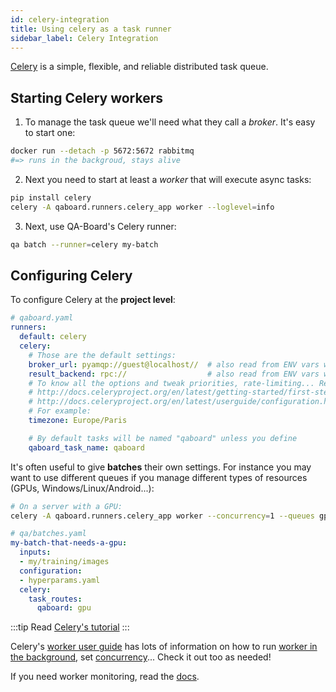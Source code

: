 ```yaml
---
id: celery-integration
title: Using celery as a task runner
sidebar_label: Celery Integration
---
```


[Celery](http://docs.celeryproject.org/en/latest/index.html) is a simple, flexible, and reliable distributed task queue.


## Starting Celery workers
1. To manage the task queue we'll need what they call a *broker*. It's easy to start one:

```bash
docker run --detach -p 5672:5672 rabbitmq
#=> runs in the backgroud, stays alive
```

2. Next you need to start at least a *worker* that will execute async tasks:

```bash
pip install celery
celery -A qaboard.runners.celery_app worker --loglevel=info
```

3. Next, use QA-Board's Celery runner:

```bash
qa batch --runner=celery my-batch
```

## Configuring Celery
To configure Celery at the **project level**:

```yaml
# qaboard.yaml
runners:
  default: celery
  celery:
    # Those are the default settings:
    broker_url: pyamqp://guest@localhost//  # also read from ENV vars with CELERY_BROKER_URL
    result_backend: rpc://                  # also read from ENV vars with CELERY_RESULT_BACKEND
    # To know all the options and tweak priorities, rate-limiting... Read:
    # http://docs.celeryproject.org/en/latest/getting-started/first-steps-with-celery.html#configuration
    # http://docs.celeryproject.org/en/latest/userguide/configuration.html#configuration
    # For example:
    timezone: Europe/Paris

    # By default tasks will be named "qaboard" unless you define
    qaboard_task_name: qaboard
```

It's often useful to give **batches** their own settings. For instance you may want to use different queues if you manage different types of resources (GPUs, Windows/Linux/Android...):

```bash
# On a server with a GPU:
celery -A qaboard.runners.celery_app worker --concurrency=1 --queues gpu,large-gpu
```

```yaml {7-9}
# qa/batches.yaml
my-batch-that-needs-a-gpu:
  inputs:
  - my/training/images
  configuration:
  - hyperparams.yaml
  celery:
    task_routes:
      qaboard: gpu
```

:::tip
Read [Celery's tutorial](http://docs.celeryproject.org/en/latest/getting-started/first-steps-with-celery.html)
:::

Celery's [worker user guide](https://docs.celeryproject.org/en/stable/userguide/workers.html) has lots of information on how to run [worker in the background](https://docs.celeryproject.org/en/stable/userguide/daemonizing.html#daemonizing), set [concurrency](https://docs.celeryproject.org/en/stable/userguide/workers.html#concurrency)... Check it out too as needed!

If you need worker monitoring, read the [docs](http://docs.celeryproject.org/en/latest/userguide/monitoring.html).